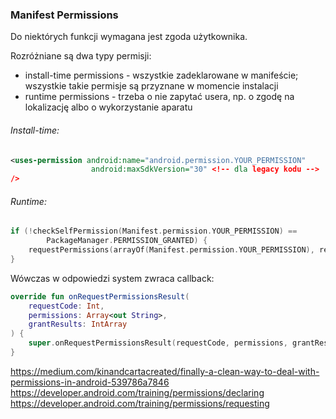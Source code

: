 ### Manifest Permissions
Do niektórych funkcji wymagana jest zgoda użytkownika. 

Rozróżniane są dwa typy permisji:
- install-time permissions - wszystkie zadeklarowane w manifeście; wszystkie takie permisje są przyznane w momencie instalacji
- runtime permissions - trzeba o nie zapytać usera, np. o zgodę na lokalizację albo o wykorzystanie aparatu


###### Install-time:
```xml
<uses-permission android:name="android.permission.YOUR_PERMISSION" 
				  android:maxSdkVersion="30" <!-- dla legacy kodu -->
/>
```


###### Runtime: 
```kotlin
if (!checkSelfPermission(Manifest.permission.YOUR_PERMISSION) == 
        PackageManager.PERMISSION_GRANTED) {
	requestPermissions(arrayOf(Manifest.permission.YOUR_PERMISSION), requestCode)        
}
```

Wówczas w odpowiedzi system zwraca callback:

```kotlin
override fun onRequestPermissionsResult(  
    requestCode: Int,  
    permissions: Array<out String>,  
    grantResults: IntArray  
) {  
    super.onRequestPermissionsResult(requestCode, permissions, grantResults)  
}
```

https://medium.com/kinandcartacreated/finally-a-clean-way-to-deal-with-permissions-in-android-539786a7846
https://developer.android.com/training/permissions/declaring
https://developer.android.com/training/permissions/requesting
